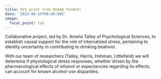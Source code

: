 ```yaml
---
title: R21 grant from NIAAA funded!
date: '2023-08-15T00:00:00Z'
image:
  focal_point: top
---
```

Collaborative project, led by Dr. Amelia Talley of Psychological Sciences, to establish causal support for the role of internalized stress, pertaining to identity uncertainty in contributing to drinking beahvior. 

With our team of researchers (Talley, Harris, Hohman, Littlefield) we will determine if physiological stress responses, whether driven by the pharmacological effects of
ethanol or expectancies regarding its effects, can account for known alcohol-use disparities.




